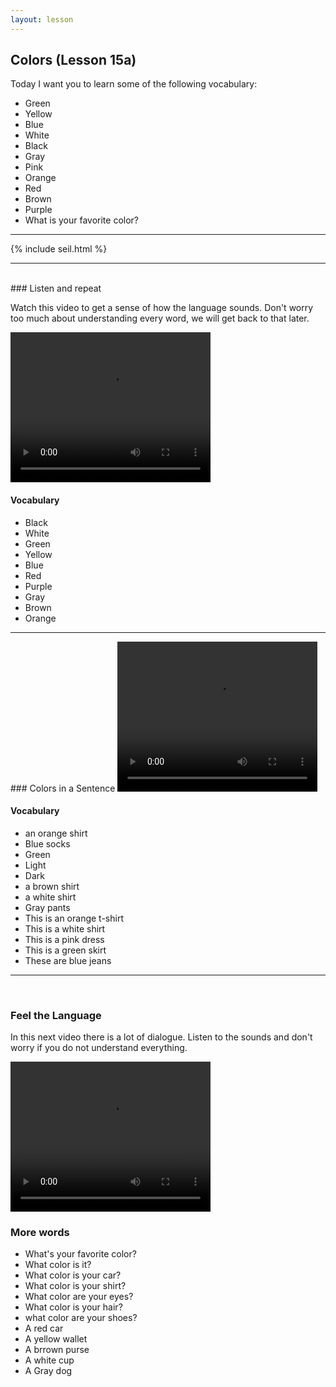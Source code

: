 ```yaml
---
layout: lesson
---
```

## Colors (Lesson 15a)


Today I want you to learn some of the following vocabulary:

* Green 
* Yellow
* Blue
* White
* Black
* Gray
* Pink 
* Orange
* Red
* Brown
* Purple
* What is your favorite color? 


<hr>
<div class="our-book">{% include seil.html %}</div>

<hr>

<br class="column">
### Listen and repeat 

Watch this video to get a sense of how the language sounds. Don't worry too much about understanding every word, we will get back to that later.


<video width="320" height="240" preload="none">
    <source type="video/youtube" src="https://www.youtube.com/watch?v=RSKTEvPpXTc" />
</video>

#### Vocabulary

* Black
* White
* Green
* Yellow
* Blue
* Red
* Purple
* Gray
* Brown 
* Orange

<hr>
### Colors in a Sentence

<video width="320" height="240" preload="none">
    <source type="video/youtube" src="https://www.youtube.com/watch?v=XqVEKCudyDI" />
</video>

#### Vocabulary

* an orange shirt
* Blue socks 
* Green 
* Light 
* Dark
* a brown shirt 
* a white shirt
* Gray pants 
* This is an orange t-shirt
* This is a white shirt 
* This is a pink dress
* This is a green skirt 
* These are blue jeans

<hr>


<br class="column">

### Feel the Language

In this next video there is a lot of dialogue. 
Listen to the sounds and don't worry if you do not understand everything.

<video width="320" height="240" preload="none">
    <source type="video/youtube" src="https://www.youtube.com/watch?v=eNIDVh-7Lx4" />
</video>


<br class="column">

### More words


* What's your favorite color?
* What color is it? 
* What color is your car?
* What color is your shirt?
* What color are your eyes?
* What color is your hair?
* what color are your shoes? 
* A red car
* A yellow wallet
* A brrown purse 
* A white cup
* A Gray dog 







